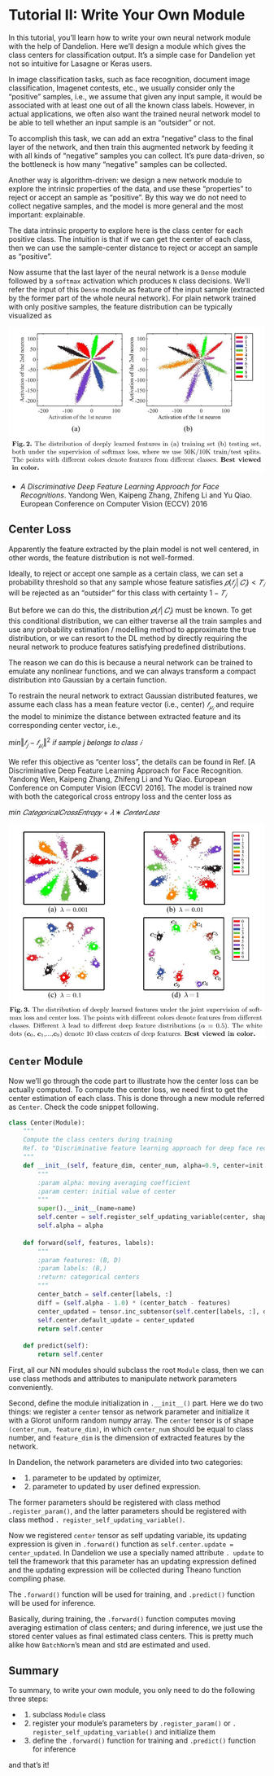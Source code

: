 # Tutorial II: Write Your Own Module

In this tutorial, you’ll learn how to write your own neural network module with the help of Dandelion. Here we’ll design a module which gives the class centers for classification output. It’s a simple case for Dandelion yet not so intuitive for Lasagne or Keras users.

In image classification tasks, such as face recognition, document image classification, Imagenet contests, etc., we usually consider only the “positive” samples, i.e., we assume that given any input sample, it would be associated with at least one out of all the known class labels. However, in actual applications, we often also want the trained neural network model to be able to tell whether an input sample is an “outsider” or not.

To accomplish this task, we can add an extra “negative” class to the final layer of the network, and then train this augmented network by feeding it with all kinds of “negative” samples you can collect. It’s pure data-driven, so the bottleneck is how many “negative” samples can be collected. 

Another way is algorithm-driven: we design a new network module to explore the intrinsic properties of the data, and use these “properties” to reject or accept an sample as “positive”. By this way we do not need to collect negative samples, and the model is more general and the most important: explainable.

The data intrinsic property to explore here is the class center for each positive class. The intuition is that if we can get the center of each class, then we can use the sample-center distance to reject or accept an sample as “positive”. 

Now assume that the last layer of the neural network is a `Dense` module followed by a `softmax` activation which produces `N` class decisions. We’ll refer the input of this `Dense` module as feature of the input sample (extracted by the former part of the whole neural network). For plain network trained with only positive samples, the feature distribution can be typically visualized as

![fig1](center_1.png)

* *A Discriminative Deep Feature Learning Approach for Face Recognitions*. Yandong Wen, Kaipeng Zhang, Zhifeng Li and Yu Qiao. European Conference on Computer Vision (ECCV) 2016

## Center Loss

Apparently the feature extracted by the plain model is not well centered, in other words, the feature distribution is not well-formed.

Ideally, to reject or accept one sample as a certain class, we can set a probability threshold so that any sample whose feature satisfies
$𝑝(𝑓_𝑗│𝐶_𝑖)<𝑇_𝑖$ will be rejected as an “outsider” for this class with certainty $1−𝑇_𝑖$

But before we can do this, the distribution $𝑝(𝑓│𝐶_𝑖)$ must be known. To get this conditional distribution, we can either traverse all the train samples and use any probability estimation / modelling method to approximate the true distribution, or we can resort to the DL method by directly requiring the neural network to produce features satisfying predefined distributions.

The reason we can do this is because a neural network can be trained to emulate any nonlinear functions, and we can always transform a compact distribution into Gaussian by a certain function. 

To restrain the neural network to extract Gaussian distributed features, we assume each class has a mean feature vector (i.e., center) $𝑓_{𝜇_𝑖}$ and require the model to minimize the distance between extracted feature and its corresponding center vector, i.e., 

$min⁡‖𝑓_𝑗−𝑓_{𝜇_𝑖} ‖^2$  𝑖𝑓 𝑠𝑎𝑚𝑝𝑙𝑒 $j$ 𝑏𝑒𝑙𝑜𝑛𝑔𝑠 𝑡𝑜 𝑐𝑙𝑎𝑠𝑠 $𝑖$

We refer this objective as “center loss”, the details can be found in Ref. [A Discriminative Deep Feature Learning Approach for Face Recognition. Yandong Wen, Kaipeng Zhang, Zhifeng Li and Yu Qiao. European Conference on Computer Vision (ECCV) 2016]. The model is trained now with both the categorical cross entropy loss and the center loss as 

$min$⁡ $𝐶𝑎𝑡𝑒𝑔𝑜𝑟𝑖𝑐𝑎𝑙𝐶𝑟𝑜𝑠𝑠𝐸𝑛𝑡𝑟𝑜𝑝𝑦+𝜆∗𝐶𝑒𝑛𝑡𝑒𝑟𝐿𝑜𝑠𝑠$  

![fig2](center_2.png)

## `Center` Module
Now we’ll go through the code part to illustrate how the center loss can be actually computed. To compute the center loss, we need first to get the center estimation of each class. This is done through a new module referred as `Center`. Check the code snippet following.

```python
class Center(Module):
    """
    Compute the class centers during training
    Ref. to "Discriminative feature learning approach for deep face recognition (2016)"
    """
    def __init__(self, feature_dim, center_num, alpha=0.9, center=init.GlorotUniform(), name=None):
        """
        :param alpha: moving averaging coefficient
        :param center: initial value of center
        """
        super().__init__(name=name)
        self.center = self.register_self_updating_variable(center, shape=[center_num, feature_dim], name="center")
        self.alpha = alpha

    def forward(self, features, labels):
        """
        :param features: (B, D)
        :param labels: (B,)
        :return: categorical centers
        """
        center_batch = self.center[labels, :]
        diff = (self.alpha - 1.0) * (center_batch - features)
        center_updated = tensor.inc_subtensor(self.center[labels, :], diff)
        self.center.default_update = center_updated
        return self.center

    def predict(self):
        return self.center

```

First, all our NN modules should subclass the root `Module` class, then we can use class methods and attributes to manipulate network parameters conveniently.

Second, define the module initialization in `.__init__()` part. Here we do two things: we register a `center` tensor as network parameter and initialize it with a Glorot uniform random numpy array. The `center` tensor is of shape `(center_num, feature_dim)`, in which `center_num` should be equal to class number, and `feature_dim` is the dimension of extracted features by the network.

In Dandelion, the network parameters are divided into two categories:  

* 1) parameter to be updated by optimizer,  
* 2) parameter to updated by user defined expression.

The former parameters should be registered with class method `.register_param()`, and the latter parameters should be registered with class method `. register_self_updating_variable()`.

Now we registered `center` tensor as self updating variable, its updating expression is given in `.forward()` function as `self.center.update = center_updated`. In Dandelion we use a specially named attribute `. update` to tell the framework that this parameter has an updating expression defined and the updating expression will be collected during Theano function compiling phase.

The `.forward()` function will be used for training, and `.predict()` function will be used for inference. 

Basically, during training, the `.forward()` function computes moving averaging estimation of class centers; and during inference, we just use the stored center values as final estimated class centers. This is pretty much alike how `BatchNorm`’s mean and std are estimated and used.

## Summary

To summary, to write your own module, you only need to do the following three steps:

* 1) subclass `Module` class
* 2) register your module’s parameters by `.register_param()` or `. register_self_updating_variable()` and initialize them
* 3) define the `.forward()` function for training and `.predict()` function for inference

and that’s it! 
